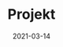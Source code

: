 ---
title: Projekt
excerpt: Projekt, Ziele und Techstack
date: 2021-03-14
icon:
  type: fa
  name: fa-archive
color: purple
sections:
  - /projekt/projekt
  - /projekt/hardware
  - /projekt/techstack
  - /projekt/wakeword
---
